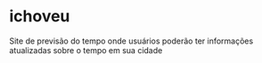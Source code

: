 # ichoveu
Site de previsão do tempo onde usuários poderão ter informações atualizadas sobre o tempo em sua cidade
